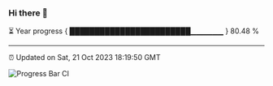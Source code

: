 ### Hi there 👋

⏳ Year progress { ████████████████████████▁▁▁▁▁▁ } 80.48 %

---

⏰ Updated on Sat, 21 Oct 2023 18:19:50 GMT

![Progress Bar CI](https://github.com/ZhaoGui/ZhaoGui/workflows/Progress%20Bar%20CI/badge.svg)
